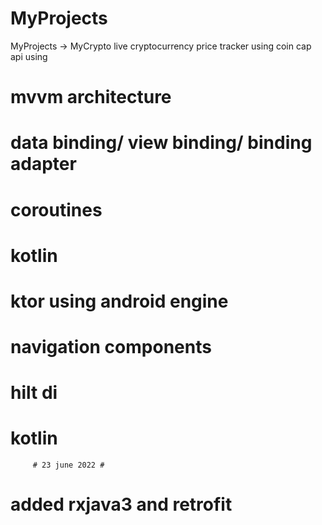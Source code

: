 # MyProjects
MyProjects -> MyCrypto
live cryptocurrency price tracker using coin cap api using
# mvvm architecture
# data binding/ view binding/ binding adapter
# coroutines
# kotlin
# ktor using android engine
# navigation components
# hilt di
# kotlin
         # 23 june 2022 #
# added rxjava3 and retrofit 